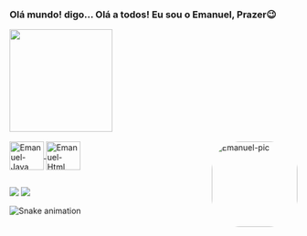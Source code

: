 ### Olá mundo! digo... Olá a todos! Eu sou o Emanuel, Prazer😉

<div>
<a href="https://github.com/EmanuelMdev">
<img height="180em" src="https://github-readme-stats.vercel.app/api?username=udsiudv&show_icons=true&theme=codeSTACKr"
<img height="180em"https://github-readme-stats.vercel.app/api/top-langs/?username=EmanuelMdev&layout=compact&langs_count=168theme=codeSTACKr"/>
</div>

<div style="display: inline_block"><br>
  <img align="center" alt="Emanuel-Java" height="50" width="60" src="https://cdn.jsdelivr.net/gh/devicons/devicon/icons/java/java-original-wordmark.svg" />
  <img align="center" alt="Emanuel-Html" height="50" width="60" src="https://cdn.jsdelivr.net/gh/devicons/devicon/icons/html5/html5-original-wordmark.svg" />
  <img align="right" alt="Emanuel-pic" height="150" style="border-radius:50px;" 
  src="https://i.pinimg.com/originals/25/f5/0b/25f50bca01a360d940cf512d2b336871.gif">
</div>
  
  ##
 
<div> 
  <a href = "mailto:emanuel.devBR05@gmail.com"><img src="https://img.shields.io/badge/Gmail-D14836?style=for-the-badge&logo=gmail&logoColor=white"></a>
  <a href="https://www.linkedin.com/in/EmanuelMdev" target="_blank"><img src="https://img.shields.io/badge/-LinkedIn-%230077B5?style=for-the-badge&logo=linkedin&logoColor=white" target="_blank"></a> 
</div>
  
![Snake animation](https://github.com/LuigiGF/LuigiGF/blob/output/github-contribution-grid-snake.svg)
